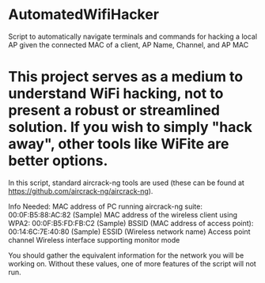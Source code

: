 # AutomatedWifiHacker
Script to automatically navigate terminals and commands for hacking a local AP given the connected MAC of a client, AP Name, Channel, and AP MAC

# This project serves as a medium to understand WiFi hacking, not to present a robust or streamlined solution. If you wish to simply "hack away", other tools like WiFite are better options.

In this script, standard aircrack-ng tools are used (these can be found at https://github.com/aircrack-ng/aircrack-ng).

Info Needed:
MAC address of PC running aircrack-ng suite: 00:0F:B5:88:AC:82 (Sample)
MAC address of the wireless client using WPA2: 00:0F:B5:FD:FB:C2 (Sample)
BSSID (MAC address of access point): 00:14:6C:7E:40:80 (Sample)
ESSID (Wireless network name)
Access point channel
Wireless interface supporting monitor mode

You should gather the equivalent information for the network you will be working on. Without these values, one of more features of the script will not run. 


